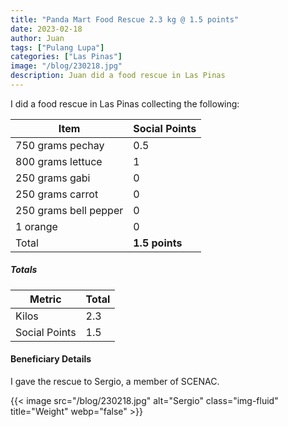 ```yaml
---
title: "Panda Mart Food Rescue 2.3 kg @ 1.5 points"
date: 2023-02-18
author: Juan
tags: ["Pulang Lupa"]
categories: ["Las Pinas"]
image: "/blog/230218.jpg"
description: Juan did a food rescue in Las Pinas
---
```



I did a food rescue in Las Pinas collecting the following:

Item | Social Points
--- | ---
750 grams pechay | 0.5
800 grams lettuce | 1
250 grams gabi | 0
250 grams carrot  | 0
250 grams bell pepper | 0
1 orange | 0
Total | **1.5 points**


##### Totals

<!-- > *The points are based on the most numerous item per box, for the ease of computation -->


Metric | Total
--- | ---
Kilos | 2.3
Social Points | 1.5


#### Beneficiary Details

I gave the rescue to Sergio, a member of SCENAC.   

{{< image src="/blog/230218.jpg" alt="Sergio" class="img-fluid" title="Weight" webp="false" >}}

